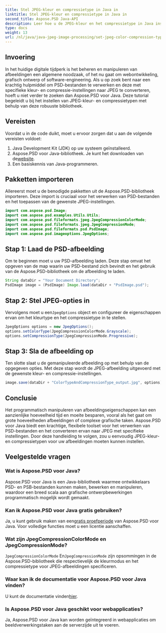 ```yaml
---
title: Stel JPEG-kleur en compressietype in Java in
linktitle: Stel JPEG-kleur en compressietype in Java in
second_title: Aspose.PSD Java-API
description: Leer hoe u de JPEG-kleur en het compressietype in Java instelt met behulp van Aspose.PSD. Deze stapsgewijze handleiding maakt beeldverwerking eenvoudig en efficiënt.
type: docs
weight: 13
url: /nl/java/java-jpeg-image-processing/set-jpeg-color-compression-type-java/
---
```

## Invoering
In het huidige digitale tijdperk is het beheren en manipuleren van afbeeldingen een algemene noodzaak, of het nu gaat om webontwikkeling, grafisch ontwerp of software-engineering. Als u op zoek bent naar een krachtig hulpmiddel om PSD-bestanden te verwerken en deze met specifieke kleur- en compressie-instellingen naar JPEG te converteren, hoeft u niet verder te zoeken dan Aspose.PSD voor Java. Deze tutorial begeleidt u bij het instellen van JPEG-kleur- en compressietypen met behulp van deze robuuste bibliotheek.
## Vereisten
Voordat u in de code duikt, moet u ervoor zorgen dat u aan de volgende vereisten voldoet:
1. Java Development Kit (JDK) op uw systeem geïnstalleerd.
2.  Aspose.PSD voor Java-bibliotheek. Je kunt het downloaden van de[website](https://releases.aspose.com/psd/java/).
3. Een basiskennis van Java-programmeren.
## Pakketten importeren
Allereerst moet u de benodigde pakketten uit de Aspose.PSD-bibliotheek importeren. Deze import is cruciaal voor het verwerken van PSD-bestanden en het toepassen van de gewenste JPEG-instellingen.
```java
import com.aspose.psd.Image;
import com.aspose.psd.examples.Utils.Utils;
import com.aspose.psd.fileformats.jpeg.JpegCompressionColorMode;
import com.aspose.psd.fileformats.jpeg.JpegCompressionMode;
import com.aspose.psd.fileformats.psd.PsdImage;
import com.aspose.psd.imageoptions.JpegOptions;
```
## Stap 1: Laad de PSD-afbeelding
Om te beginnen moet u uw PSD-afbeelding laden. Deze stap omvat het opgeven van de map waarin uw PSD-bestand zich bevindt en het gebruik van de Aspose.PSD-bibliotheek om de afbeelding te laden.
```java
String dataDir = "Your Document Directory";
PsdImage image = (PsdImage) Image.load(dataDir + "PsdImage.psd");
```
## Stap 2: Stel JPEG-opties in
 Vervolgens moet u een`JpegOptions` object en configureer de eigenschappen ervan om het kleurtype en het compressietype in te stellen. 
```java
JpegOptions options = new JpegOptions();
options.setColorType(JpegCompressionColorMode.Grayscale);
options.setCompressionType(JpegCompressionMode.Progressive);
```
## Stap 3: Sla de afbeelding op
Ten slotte slaat u de gemanipuleerde afbeelding op met behulp van de opgegeven opties. Met deze stap wordt de JPEG-afbeelding uitgevoerd met de gewenste kleur- en compressie-instellingen.
```java
image.save(dataDir + "ColorTypeAndCompressionType_output.jpg", options);
```
## Conclusie
Het programmatisch manipuleren van afbeeldingseigenschappen kan een aanzienlijke hoeveelheid tijd en moeite besparen, vooral als het gaat om grote hoeveelheden afbeeldingen of complexe grafische taken. Aspose.PSD voor Java biedt een krachtige, flexibele toolset voor het verwerken van PSD-bestanden en het converteren ervan naar JPEG met specifieke instellingen. Door deze handleiding te volgen, zou u eenvoudig JPEG-kleur- en compressietypen voor uw afbeeldingen moeten kunnen instellen.
## Veelgestelde vragen
### Wat is Aspose.PSD voor Java?
Aspose.PSD voor Java is een Java-bibliotheek waarmee ontwikkelaars PSD- en PSB-bestanden kunnen maken, bewerken en manipuleren, waardoor een breed scala aan grafische ontwerpbewerkingen programmatisch mogelijk wordt gemaakt.
### Kan ik Aspose.PSD voor Java gratis gebruiken?
 Ja, u kunt gebruik maken van een[gratis proefperiode](https://releases.aspose.com/) van Aspose.PSD voor Java. Voor volledige functies moet u een licentie aanschaffen.
### Wat zijn JpegCompressionColorMode en JpegCompressionMode?
`JpegCompressionColorMode` En`JpegCompressionMode` zijn opsommingen in de Aspose.PSD-bibliotheek die respectievelijk de kleurmodus en het compressietype voor JPEG-afbeeldingen specificeren.
### Waar kan ik de documentatie voor Aspose.PSD voor Java vinden?
 U kunt de documentatie vinden[hier](https://reference.aspose.com/psd/java/).
### Is Aspose.PSD voor Java geschikt voor webapplicaties?
Ja, Aspose.PSD voor Java kan worden geïntegreerd in webapplicaties om beeldverwerkingstaken aan de serverzijde uit te voeren.